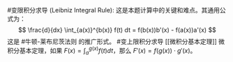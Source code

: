   #变限积分求导  (Leibniz Integral Rule):
    这是本题计算中的关键和难点。其通用公式为：
    $$ \frac{d}{dx} \int_{a(x)}^{b(x)} f(t) dt = f(b(x))b'(x) - f(a(x))a'(x) $$
    这是 #牛顿-莱布尼茨法则 的推广形式。
#变上限积分求导  [[微积分基本定理]]
微积分基本定理，如果 $F(x) = \int_{a}^{g(x)} f(t) dt$，那么 $F'(x) = f(g(x)) \cdot g'(x)$。
